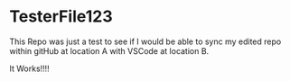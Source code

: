 # TesterFile123
This Repo was just a test to see if I would be able to sync my edited repo within gitHub at location A with VSCode at location B. 

It Works!!!! 
